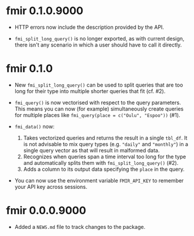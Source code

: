# fmir 0.1.0.9000

* HTTP errors now include the description provided by the API.

* `fmi_split_long_query()` is no longer exported, as with current design,
  there isn't any scenario in which a user should have to call it directly.

# fmir 0.1.0

* New `fmi_split_long_query()` can be used to split queries that are too long
  for their type into multiple shorter queries that fit (cf. #2).
  
* `fmi_query()` is now vectorised with respect to the query parameters. This
  means you can now (for example) simultaneously create queries for multiple
  places like `fmi_query(place = c("Oulu", "Espoo"))` (#1).

* `fmi_data()` now:
    1. Takes vectorized queries and returns the result in a single `tbl_df`. It
       is not advisable to mix query types (e.g. `"daily"` and `"monthly"`) in
       a single query vector as that will result in malformed data.
    2. Recognizes when queries span a time interval too long for the type and
       automatically splits them with `fmi_split_long_query()` (#2).
    3. Adds a column to its output data specifying the `place` in the query.

* You can now use the environment variable `FMIR_API_KEY` to remember your API
  key across sessions.

# fmir 0.0.0.9000

* Added a `NEWS.md` file to track changes to the package.

